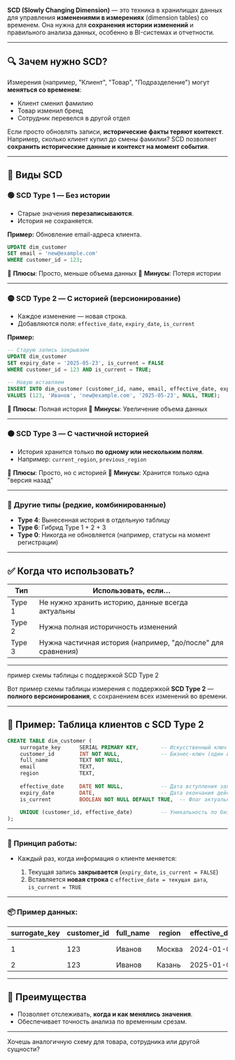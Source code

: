 
**SCD (Slowly Changing Dimension)** — это техника в хранилищах данных для управления **изменениями в измерениях** (dimension tables) со временем. Она нужна для **сохранения истории изменений** и правильного анализа данных, особенно в BI-системах и отчетности.

---

## 🔍 Зачем нужно SCD?

Измерения (например, "Клиент", "Товар", "Подразделение") могут **меняться со временем**:

* Клиент сменил фамилию
* Товар изменил бренд
* Сотрудник перевелся в другой отдел

Если просто обновлять записи, **исторические факты теряют контекст**. Например, сколько клиент купил до смены фамилии? SCD позволяет **сохранить исторические данные и контекст на момент события**.

---

## 📂 Виды SCD

### 🟢 **SCD Type 1** — Без истории

* Старые значения **перезаписываются**.
* История не сохраняется.

**Пример:** Обновление email-адреса клиента.

```sql
UPDATE dim_customer
SET email = 'new@example.com'
WHERE customer_id = 123;
```

📌 **Плюсы**: Просто, меньше объема данных
📌 **Минусы**: Потеря истории

---

### 🟡 **SCD Type 2** — С историей (версионирование)

* Каждое изменение — новая строка.
* Добавляются поля: `effective_date`, `expiry_date`, `is_current`

**Пример:**

```sql
-- Старую запись закрываем
UPDATE dim_customer
SET expiry_date = '2025-05-23', is_current = FALSE
WHERE customer_id = 123 AND is_current = TRUE;

-- Новую вставляем
INSERT INTO dim_customer (customer_id, name, email, effective_date, expiry_date, is_current)
VALUES (123, 'Иванов', 'new@example.com', '2025-05-23', NULL, TRUE);
```

📌 **Плюсы**: Полная история
📌 **Минусы**: Увеличение объема данных

---

### 🟠 **SCD Type 3** — С частичной историей

* История хранится только **по одному или нескольким полям**.
* Например: `current_region`, `previous_region`

📌 **Плюсы**: Просто, но с историей
📌 **Минусы**: Хранится только одна "версия назад"

---

### 🔵 Другие типы (редкие, комбинированные)

* **Type 4**: Вынесенная история в отдельную таблицу
* **Type 6**: Гибрид Type 1 + 2 + 3
* **Type 0**: Никогда не обновляется (например, статусы на момент регистрации)

---

## ✅ Когда что использовать?

| Тип    | Использовать, если…                                          |
| ------ | ------------------------------------------------------------ |
| Type 1 | Не нужно хранить историю, данные всегда актуальны            |
| Type 2 | Нужна полная историчность изменений                          |
| Type 3 | Нужна частичная история (например, "до/после" для сравнения) |

---

пример схемы таблицы с поддержкой SCD Type 2


Вот пример схемы таблицы измерения с поддержкой **SCD Type 2** — **полного версионирования**, с сохранением всех изменений во времени.

---

## 🔧 Пример: Таблица клиентов с SCD Type 2

```sql
CREATE TABLE dim_customer (
    surrogate_key      SERIAL PRIMARY KEY,       -- Искусственный ключ (уникальный для каждой версии)
    customer_id        INT NOT NULL,             -- Бизнес-ключ (один и тот же для всех версий клиента)
    full_name          TEXT NOT NULL,
    email              TEXT,
    region             TEXT,
    
    effective_date     DATE NOT NULL,            -- Дата вступления записи в силу
    expiry_date        DATE,                     -- Дата окончания действия (NULL = текущая запись)
    is_current         BOOLEAN NOT NULL DEFAULT TRUE,  -- Флаг актуальности записи
    
    UNIQUE (customer_id, effective_date)         -- Уникальность по бизнес-ключу и дате
);
```

---

### 🧠 Принцип работы:

* Каждый раз, когда информация о клиенте меняется:

  1. Текущая запись **закрывается** (`expiry_date`, `is_current = FALSE`)
  2. Вставляется **новая строка** с `effective_date = текущая дата`, `is_current = TRUE`

---

### 📦 Пример данных:

| surrogate\_key | customer\_id | full\_name | region | effective\_date | expiry\_date | is\_current |
| -------------- | ------------ | ---------- | ------ | --------------- | ------------ | ----------- |
| 1              | 123          | Иванов     | Москва | 2024-01-01      | 2024-12-31   | FALSE       |
| 2              | 123          | Иванов     | Казань | 2025-01-01      | NULL         | TRUE        |

---

## 📌 Преимущества

* Позволяет отслеживать, **когда и как менялись значения**.
* Обеспечивает точность анализа по временным срезам.

---

Хочешь аналогичную схему для товара, сотрудника или другой сущности?



